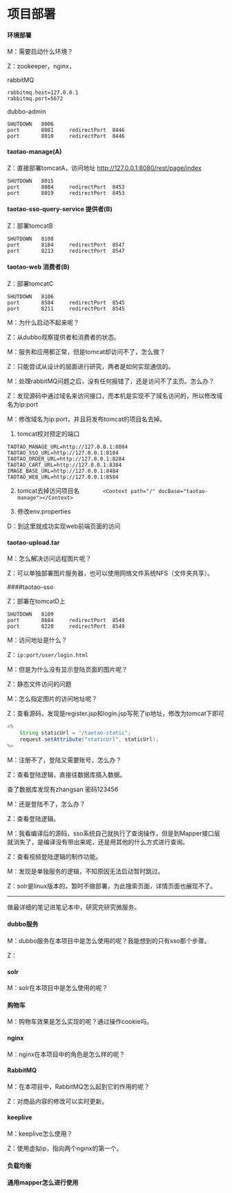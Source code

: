 # 项目部署

#### 环境部署

M：需要启动什么环境？

Z：zookeeper，nginx，

rabbitMQ

```
rabbitmq.host=127.0.0.1
rabbitmq.port=5672
```

dubbo-admin

```
SHUTDOWN   8006
port	   8081		redirectPort  8446
port	   8010		redirectPort  8446
```

#### taotao-manage(A)

Z：直接部署tomcatA，访问地址 http://127.0.0.1:8080/rest/page/index  

```
SHUTDOWN   8015
port	   8084		redirectPort  8453
port	   8019		redirectPort  8453
```

#### taotao-sso-query-service     提供者(B)

Z：部署tomcatB

```
SHUTDOWN   8108
port	   8184		redirectPort  8547
port	   8213		redirectPort  8547
```

#### taotao-web    消费者(B)

Z：部署tomcatC

```
SHUTDOWN   8106
port	   8584		redirectPort  8545
port	   8211		redirectPort  8545
```

M：为什么启动不起来呢？

Z：从dubbo观察提供者和消费者的状态。

M：服务和应用都正常，但是tomcat却访问不了，怎么做？

Z：只能尝试从设计的层面进行研究，两者是如何实现通信的。

M：处理rabbitMQ问题之后，没有任何报错了，还是访问不了主页。怎么办？

Z：发现源码中通过域名来访问接口，而本机是实现不了域名访问的，所以修改域名为ip:port

M：修改域名为ip:port，并且将发布tomcat的项目名去掉。

1. tomcat校对预定的端口

```
TAOTAO_MANAGE_URL=http://127.0.0.1:8084
TAOTAO_SSO_URL=http://127.0.0.1:8184
TAOTAO_ORDER_URL=http://127.0.0.1:8284
TAOTAO_CART_URL=http://127.0.0.1:8384
IMAGE_BASE_URL=http://127.0.0.1:8484
TAOTAO_WEB_URL=http://127.0.0.1:8584
```

2. tomcat去掉访问项目名   ``		<Context path="/" docBase="taotao-manage"></Context>``  

3. 修改env.properties    

D：到这里就成功实现web前端页面的访问   

#### taotao-upload.tar

M：怎么解决访问远程图片呢？

Z：可以单独部署图片服务器，也可以使用网络文件系统NFS（文件夹共享）。

####taotao-sso  

Z：部署在tomcatD上

```  
SHUTDOWN   8109
port	   8684		redirectPort  8549
port	   8220		redirectPort  8549
```

M：访问地址是什么？

Z：``ip:port/user/login.html``

M：但是为什么没有显示登陆页面的图片呢？

Z：静态文件访问的问题

M：怎么指定图片的访问地址呢？

Z：查看源码，发现是register.jsp和login.jsp写死了ip地址，修改为tomcat下即可

```java
<%
	String staticUrl = "/taotao-static";
	request.setAttribute("staticUrl", staticUrl);
%>
```

M：注册不了，登陆又需要账号，怎么办？

Z：查看登陆逻辑，直接往数据库插入数据。

查了数据库发现有zhangsan   密码123456

M：还是登陆不了，怎么办？

Z：查看登陆逻辑。

M：我看编译后的源码，sso系统自己就执行了查询操作，但是到Mapper接口层就消失了，是编译没有带出来呢，还是用其他的什么方式进行查询。

Z：查看视频登陆逻辑的制作功能。

M：发现是单独服务的逻辑，不知原因无法启动暂时跳过。

Z：solr是linux版本的，暂时不做部署，为此搜索页面，详情页面也展现不了。

---







做最详细的笔记进笔记本中，研究完研究微服务。



#### dubbo服务   

M：dubbo服务在本项目中是怎么使用的呢？我能想到的只有sso那个步骤。   

Z：



#### solr

M：solr在本项目中是怎么使用的呢？





#### 购物车

M：购物车效果是怎么实现的呢？通过操作cookie吗。







#### nginx

M：nginx在本项目中的角色是怎么样的呢？







#### RabbitMQ

M：在本项目中，RabbitMQ怎么起到它的作用的呢？

Z：对商品内容的修改可以实时更新。   





#### keeplive

M：keeplive怎么使用？

Z：使用虚拟ip，指向两个nginx的第一个。



#### 负载均衡



#### 通用mapper怎么进行使用  























   



   









